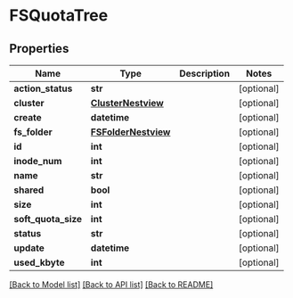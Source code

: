 # FSQuotaTree

## Properties
Name | Type | Description | Notes
------------ | ------------- | ------------- | -------------
**action_status** | **str** |  | [optional] 
**cluster** | [**ClusterNestview**](ClusterNestview.md) |  | [optional] 
**create** | **datetime** |  | [optional] 
**fs_folder** | [**FSFolderNestview**](FSFolderNestview.md) |  | [optional] 
**id** | **int** |  | [optional] 
**inode_num** | **int** |  | [optional] 
**name** | **str** |  | [optional] 
**shared** | **bool** |  | [optional] 
**size** | **int** |  | [optional] 
**soft_quota_size** | **int** |  | [optional] 
**status** | **str** |  | [optional] 
**update** | **datetime** |  | [optional] 
**used_kbyte** | **int** |  | [optional] 

[[Back to Model list]](../README.md#documentation-for-models) [[Back to API list]](../README.md#documentation-for-api-endpoints) [[Back to README]](../README.md)


